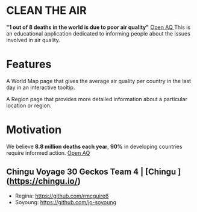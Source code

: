 # CLEAN THE AIR

**"1 out of 8 deaths in the world is due to poor air quality"** [Open AQ ](https://openAQ.org)
This is an educational application dedicated to informing people about the issues involved in air quality.

# Features

A World Map page that gives the average air quality per country in the last day in an interactive tooltip.

A Region page that provides more detailed information about a particular location or region.

# Motivation

We believe **8.8 million deaths each year**, **90%** in developing countries require informed action. [Open AQ ](https://openAQ.org/#/why)

## Chingu Voyage 30 Geckos Team 4 | [Chingu ] (https://chingu.io/)

- Regina: https://github.com/rmcguire6
- Soyoung: https://github.com/jo-soyoung
